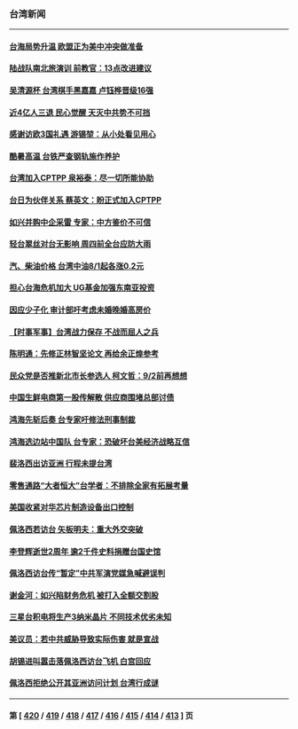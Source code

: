 ### 台湾新闻
---
#### [台海局势升温 欧盟正为美中冲突做准备](../../pages/ncid1349361/n13793101.md) 
#### [陆战队南北旅演训 前教官：13点改进建议](../../pages/ncid1349361/n13792893.md) 
#### [吴清源杯 台湾棋手黑嘉嘉 卢钰桦晋级16强](../../pages/ncid1349361/n13792747.md) 
#### [近4亿人三退 民心觉醒 天灭中共势不可挡](../../pages/ncid1349361/n13792452.md) 
#### [感谢访欧3国礼遇 游锡堃：从小处看见用心](../../pages/ncid1349361/n13792725.md) 
#### [酷暑高温 台铁严查钢轨施作养护](../../pages/ncid1349361/n13792707.md) 
#### [台湾加入CPTPP 泉裕泰：尽一切所能协助](../../pages/ncid1349361/n13792726.md) 
#### [台日为伙伴关系 蔡英文：盼正式加入CPTPP](../../pages/ncid1349361/n13792730.md) 
#### [如兴并购中企采雷 专家：中方鉴价不可信](../../pages/ncid1349361/n13792722.md) 
#### [轻台翠丝对台无影响 周四前全台应防大雨](../../pages/ncid1349361/n13792706.md) 
#### [汽、柴油价格 台湾中油8/1起各涨0.2元](../../pages/ncid1349361/n13792705.md) 
#### [担心台海危机加大 UG基金加强东南亚投资](../../pages/ncid1349361/n13792684.md) 
#### [因应少子化 审计部吁考虑未婚晚婚高房价](../../pages/ncid1349361/n13792710.md) 
#### [【时事军事】台湾战力保存 不战而屈人之兵](../../pages/ncid1349361/n13792389.md) 
#### [陈明通：先修正林智坚论文 再给余正煌参考](../../pages/ncid1349361/n13792673.md) 
#### [民众党是否推新北市长参选人 柯文哲：9/2前再想想](../../pages/ncid1349361/n13792676.md) 
#### [中国生鲜电商第一股传解散 供应商围堵总部讨债](../../pages/ncid1349361/n13792664.md) 
#### [鸿海先斩后奏  台专家吁修法刑事制裁](../../pages/ncid1349361/n13792666.md) 
#### [鸿海选边站中国队 台专家：恐破坏台美经济战略互信](../../pages/ncid1349361/n13792653.md) 
#### [裴洛西出访亚洲  行程未提台湾](../../pages/ncid1349361/n13792649.md) 
#### [零售通路“大者恒大”台学者：不排除全家有拓展考量](../../pages/ncid1349361/n13792620.md) 
#### [美国收紧对华芯片制造设备出口控制](../../pages/ncid1349361/n13792386.md) 
#### [佩洛西若访台 矢板明夫：重大外交突破](../../pages/ncid1349361/n13792324.md) 
#### [李登辉逝世2周年 逾2千件史料捐赠台国史馆](../../pages/ncid1349361/n13792276.md) 
#### [佩洛西访台传“暂定”中共军演党媒急喊避误判](../../pages/ncid1349361/n13792167.md) 
#### [谢金河：如兴陷财务危机 被打入全额交割股](../../pages/ncid1349361/n13792022.md) 
#### [三星台积电将生产3纳米晶片 不同技术优劣未知](../../pages/ncid1349361/n13792070.md) 
#### [美议员：若中共威胁导致实际伤害 就是宣战](../../pages/ncid1349361/n13791928.md) 
#### [胡锡进叫嚣击落佩洛西访台飞机 白宫回应](../../pages/ncid1349361/n13791905.md) 
#### [佩洛西拒绝公开其亚洲访问计划 台湾行成谜](../../pages/ncid1349361/n13791864.md) 

---
#### 第 [ [420](./420.md) / [419](./419.md) / [418](./418.md) / [417](./417.md) / [416](./416.md) / [415](./415.md) / [414](./414.md) / [413](./413.md) ] 页

